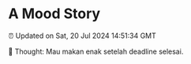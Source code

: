 # A Mood Story

⏰ Updated on Sat, 20 Jul 2024 14:51:34 GMT

💭 Thought: Mau makan enak setelah deadline selesai.

